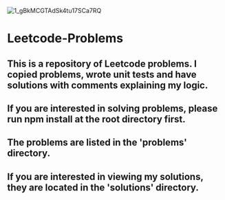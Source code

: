 ![1_gBkMCGTAdSk4tu17SCa7RQ](https://user-images.githubusercontent.com/89368363/176786538-27922c0e-ca8d-44a8-8586-4c0d4b768dca.png)
# Leetcode-Problems
## This is a repository of Leetcode problems. I copied problems, wrote unit tests and have solutions with comments explaining my logic.

## If you are interested in solving problems, please run npm install at the root directory first.

## The problems are listed in the 'problems' directory.

## If you are interested in viewing my solutions, they are located in the 'solutions' directory.
